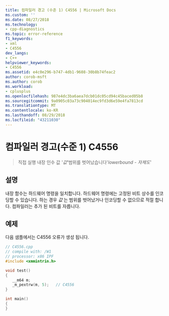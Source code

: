 ```yaml
---
title: 컴파일러 경고 (수준 1) C4556 | Microsoft Docs
ms.custom: ''
ms.date: 08/27/2018
ms.technology:
- cpp-diagnostics
ms.topic: error-reference
f1_keywords:
- xml
- C4556
dev_langs:
- C++
helpviewer_keywords:
- C4556
ms.assetid: e4c0e296-b747-4db1-9608-30b8b74feac2
author: corob-msft
ms.author: corob
ms.workload:
- cplusplus
ms.openlocfilehash: 987e4dc3ba6aea7dcb01dc05cd94c45baced05b8
ms.sourcegitcommit: 9a0905c03a73c904014ec9fd3d6e59e4fa7813cd
ms.translationtype: MT
ms.contentlocale: ko-KR
ms.lasthandoff: 08/29/2018
ms.locfileid: "43211030"
---
```

# <a name="compiler-warning-level-1-c4556"></a>컴파일러 경고(수준 1) C4556

> 직접 실행 내장 인수 값 '*값*'범위를 벗어났습니다'*lowerbound* - *자체도*'

## <a name="remarks"></a>설명

내장 함수는 하드웨어 명령을 일치합니다. 하드웨어 명령에는 고정된 비트 상수를 인코딩할 수 있습니다. 하는 경우 *값* 는 범위를 벗어났거나 인코딩할 수 없으므로 적절 합니다. 컴파일러는 추가 된 비트를 자릅니다.

## <a name="example"></a>예제

다음 샘플에서는 C4556 오류가 생성 됩니다.

```cpp
// C4556.cpp
// compile with: /W1
// processor: x86 IPF
#include <xmmintrin.h>

void test()
{
   __m64 m;
   _m_pextrw(m, 5);   // C4556
}

int main()
{
}
```